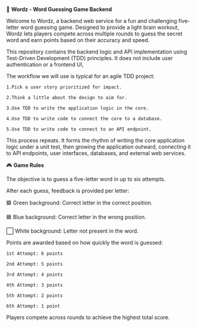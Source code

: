 🧠 **Wordz - Word Guessing Game Backend**

Welcome to Wordz, a backend web service for a fun and challenging five-letter word guessing game. Designed to provide a light brain workout, 
Wordz lets players compete across multiple rounds to guess the secret word and earn points based on their accuracy and speed.

This repository contains the backend logic and API implementation using Test-Driven Development (TDD) principles. 
It does not include user authentication or a frontend UI, 

The workflow we will use is typical for an agile TDD project:

`````
1.Pick a user story prioritized for impact.

2.Think a little about the design to aim for.

3.Use TDD to write the application logic in the core.

4.Use TDD to write code to connect the core to a database.

5.Use TDD to write code to connect to an API endpoint.
`````

This process repeats. It forms the rhythm of writing the core application logic under a unit test, then
growing the application outward, connecting it to API endpoints, user interfaces, databases, and
external web services. 

🎮 **Game Rules**

The objective is to guess a five-letter word in up to six attempts.

After each guess, feedback is provided per letter:

🟩 Green background: Correct letter in the correct position.

🟦 Blue background: Correct letter in the wrong position.

⬜ White background: Letter not present in the word.

Points are awarded based on how quickly the word is guessed:
`````
1st Attempt: 6 points

2nd Attempt: 5 points

3rd Attempt: 4 points

4th Attempt: 3 points

5th Attempt: 2 points

6th Attempt: 1 point
`````
Players compete across rounds to achieve the highest total score.